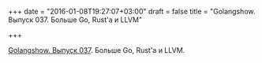 +++
date = "2016-01-08T19:27:07+03:00"
draft = false
title = "Golangshow. Выпуск 037. Больше Go, Rust'а и LLVM"

+++

<p><a href="https://golangshow.com/episode/2016/01-07-037/">Golangshow. Выпуск 037</a>. Больше Go, Rust&#39;а и LLVM.</p>

